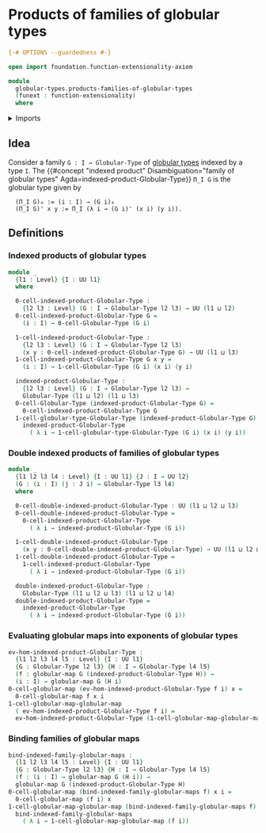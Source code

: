 # Products of families of globular types

```agda
{-# OPTIONS --guardedness #-}

open import foundation.function-extensionality-axiom

module
  globular-types.products-families-of-globular-types
  (funext : function-extensionality)
  where
```

<details><summary>Imports</summary>

```agda
open import foundation.dependent-pair-types
open import foundation.universe-levels

open import globular-types.globular-maps funext
open import globular-types.globular-types
```

</details>

## Idea

Consider a family `G : I → Globular-Type` of
[globular types](globular-types.globular-types.md) indexed by a type `I`. The
{{#concept "indexed product" Disambiguation="family of globular types" Agda=indexed-product-Globular-Type}}
`Π_I G` is the globular type given by

```text
  (Π_I G)₀ := (i : I) → (G i)₀
  (Π_I G)' x y := Π_I (λ i → (G i)' (x i) (y i)).
```

## Definitions

### Indexed products of globular types

```agda
module _
  {l1 : Level} {I : UU l1}
  where

  0-cell-indexed-product-Globular-Type :
    {l2 l3 : Level} (G : I → Globular-Type l2 l3) → UU (l1 ⊔ l2)
  0-cell-indexed-product-Globular-Type G =
    (i : I) → 0-cell-Globular-Type (G i)

  1-cell-indexed-product-Globular-Type :
    {l2 l3 : Level} (G : I → Globular-Type l2 l3)
    (x y : 0-cell-indexed-product-Globular-Type G) → UU (l1 ⊔ l3)
  1-cell-indexed-product-Globular-Type G x y =
    (i : I) → 1-cell-Globular-Type (G i) (x i) (y i)

  indexed-product-Globular-Type :
    {l2 l3 : Level} (G : I → Globular-Type l2 l3) →
    Globular-Type (l1 ⊔ l2) (l1 ⊔ l3)
  0-cell-Globular-Type (indexed-product-Globular-Type G) =
    0-cell-indexed-product-Globular-Type G
  1-cell-globular-type-Globular-Type (indexed-product-Globular-Type G) x y =
    indexed-product-Globular-Type
      ( λ i → 1-cell-globular-type-Globular-Type (G i) (x i) (y i))
```

### Double indexed products of families of globular types

```agda
module _
  {l1 l2 l3 l4 : Level} {I : UU l1} {J : I → UU l2}
  (G : (i : I) (j : J i) → Globular-Type l3 l4)
  where

  0-cell-double-indexed-product-Globular-Type : UU (l1 ⊔ l2 ⊔ l3)
  0-cell-double-indexed-product-Globular-Type =
    0-cell-indexed-product-Globular-Type
      ( λ i → indexed-product-Globular-Type (G i))

  1-cell-double-indexed-product-Globular-Type :
    (x y : 0-cell-double-indexed-product-Globular-Type) → UU (l1 ⊔ l2 ⊔ l4)
  1-cell-double-indexed-product-Globular-Type =
    1-cell-indexed-product-Globular-Type
      ( λ i → indexed-product-Globular-Type (G i))

  double-indexed-product-Globular-Type :
    Globular-Type (l1 ⊔ l2 ⊔ l3) (l1 ⊔ l2 ⊔ l4)
  double-indexed-product-Globular-Type =
    indexed-product-Globular-Type
      ( λ i → indexed-product-Globular-Type (G i))
```

### Evaluating globular maps into exponents of globular types

```agda
ev-hom-indexed-product-Globular-Type :
  {l1 l2 l3 l4 l5 : Level} {I : UU l1}
  {G : Globular-Type l2 l3} {H : I → Globular-Type l4 l5}
  (f : globular-map G (indexed-product-Globular-Type H)) →
  (i : I) → globular-map G (H i)
0-cell-globular-map (ev-hom-indexed-product-Globular-Type f i) x =
  0-cell-globular-map f x i
1-cell-globular-map-globular-map
  ( ev-hom-indexed-product-Globular-Type f i) =
  ev-hom-indexed-product-Globular-Type (1-cell-globular-map-globular-map f) i
```

### Binding families of globular maps

```agda
bind-indexed-family-globular-maps :
  {l1 l2 l3 l4 l5 : Level} {I : UU l1}
  {G : Globular-Type l2 l3} {H : I → Globular-Type l4 l5}
  (f : (i : I) → globular-map G (H i)) →
  globular-map G (indexed-product-Globular-Type H)
0-cell-globular-map (bind-indexed-family-globular-maps f) x i =
  0-cell-globular-map (f i) x
1-cell-globular-map-globular-map (bind-indexed-family-globular-maps f) =
  bind-indexed-family-globular-maps
    ( λ i → 1-cell-globular-map-globular-map (f i))
```
